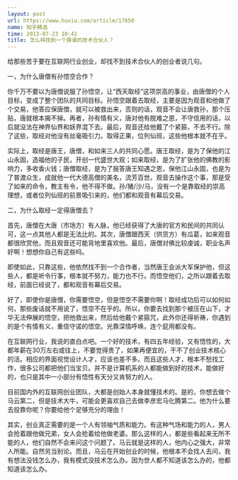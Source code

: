 ```yaml
---
layout: post
url: https://www.huxiu.com/article/17650
name: 知乎精选
time: 2013-07-23 10:42
title: 怎么样找到一个靠谱的技术合伙人？
---
```

给那些苦于要在互联网行业创业，却找不到技术合伙人的创业者说几句。

一，为什么唐僧有孙悟空合作？

你千万不要以为唐僧说服了孙悟空，让“西天取经”这项崇高的事业，由唐僧的个人目标，变成了整个团队的共同目标。孙悟空跟着去取经，主要是因为观音和他做了个交易，他答应保唐僧，就可以被救出来，否则的话，观音不会让唐救孙，那个压贴，唐就根本揭不掉。再者，孙有情有义，唐对他有脱难之恩，不守信用的话，以后就没法在神界仙界和妖界混下去。最后，观音还给他戴了个紧箍，不去不行。除了这些，取经对他没有丝毫吸引力。取得正果，位列仙班，这些他根本就不在乎。

实际上，取经是唐王，唐僧，和如来三人的共同心愿。唐王取经，是为了保他的江山永固，造福他的子民，开创一代盛世大观；如来取经，是为了扩张他的佛教的影响力，多收香火钱；唐僧取经，是为了报答唐王知遇之恩，保他江山永固，也是为了普渡众生，成就他一代大德高僧的美名，流芳百世。观音去操作这个事，那是受了如来的命令，教主有令，他不得不做。孙/猪/沙/马，没有一个是靠取经的崇高理想，或者位列仙班的前景吸引来的，他们都和观音有幕后交易。

二，为什么取经一定得唐僧去？

首先，唐僧在大唐（市场方）有人脉，他已经获得了大唐的官方和民间的共同认可，这一点其他人都是无法比的。其次，唐僧跟西天（供货方）有瓜葛，如来观音都很欣赏他，而且观音还可能背地里喜欢他。最后，唐僧对佛比较虔诚，职业名声好啊！想想你自己有这些吗。

即使如此，只靠这些，他依然找不到一个合作者，当然唐王会派大军保护他，但这些人，都是听令行事，根本就不努力，能力也不行。而悟空他们，之所以跟着去取经，前面已经说了，都和观音有幕后交易。

好了，即使你是唐僧，你需要悟空，但是悟空不需要你啊！取经成功后可以如何如何，那些废话就不用说了，悟空不在乎的。所以，你要去找到那个被压在山下，才华无法伸展的悟空，把他救出来，然后给他戴个紧箍咒，此外你还得祈祷，你遇到的是个有情有义，重信守诺的悟空。光靠深情呼唤，连个屁用都没有。

在互联网行业，我说的直白点吧。一个好的技术，有四五年经验，又有悟性的，大都年薪在30万左右或往上，不要觉得贵了，如果再便宜的，干不了创业技术核心的活。相应的界面视觉设计人才，应该也差不多。而且这些人才，根本不愁找工作，很多公司都把他们当宝贝。并不是计算机系的人都能做到好的技术，能做好的，也只是其中一小部分有悟性有天分又肯努力的人。

目前国内外的互联网创业团队，大都是创始人本身就懂技术的。是的，你想去做个马云第二，但是技术大牛，可能会更喜欢自己去做李彦宏马化腾第二。他为什么要去投靠你呢？你要给他个足够充分的理由！

其实，创业真正需要的是一个人有领袖气质和能力。有这种气场和能力的人，男人会抢着跟他做兄弟，女人会抢着给他做老婆。那么这样的人，都是些看起来无所不能的人，他们自然不会来问这个问题了。马云就是这样的人，他内心之强大，非常人所能。自然另当别论。而且，马云在开始创业的时候，他根本不会找人去问，我有想法没钱怎么办，我有模式没技术怎么办。因为世人都不知道该怎么办的，他都知道该怎么办。

